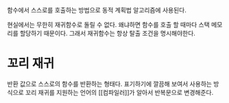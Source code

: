 함수에서 스스로를 호출하는 방법으로 동적 계획법 알고리즘에 사용된다.

현실에서는 무한히 재귀함수로 돌릴 수 없다.
왜냐하면 함수를 호출 할 때마다 스택 메모리를 할당하기 때문이다.
그래서 재귀함수는 항상 탈출 조건을 명시해야한다.

# 꼬리 재귀
반환 값으로 스스로의 함수를 반환하는 형태다.
표기하기에 깔끔해 보여서 사용하는 방식으로
꼬리 재귀를 지원하는 언어의 [[컴파일러]]가 알아서 반복문으로 변경해준다.
